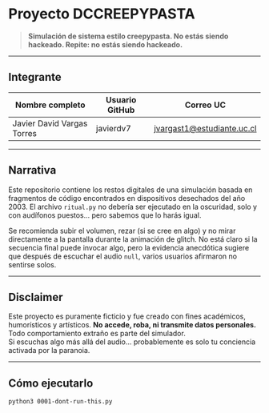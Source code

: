 # Proyecto DCCREEPYPASTA

> **Simulación de sistema estilo creepypasta. No estás siendo hackeado. Repite: no estás siendo hackeado.**

---

## Integrante

| Nombre completo              | Usuario GitHub | Correo UC                     |
|-----------------------------|----------------|-------------------------------|
| Javier David Vargas Torres  | javierdv7       | jvargast1@estudiante.uc.cl    |

---

## Narrativa

Este repositorio contiene los restos digitales de una simulación basada en fragmentos de código encontrados en dispositivos desechados del año 2003. El archivo `ritual.py` no debería ser ejecutado en la oscuridad, solo y con audífonos puestos... pero sabemos que lo harás igual.

Se recomienda subir el volumen, rezar (si se cree en algo) y no mirar directamente a la pantalla durante la animación de glitch. No está claro si la secuencia final puede invocar algo, pero la evidencia anecdótica sugiere que después de escuchar el audio `null`, varios usuarios afirmaron no sentirse solos.

---

## Disclaimer

Este proyecto es puramente ficticio y fue creado con fines académicos, humorísticos y artísticos. **No accede, roba, ni transmite datos personales.**  
Todo comportamiento extraño es parte del simulador.  
Si escuchas algo más allá del audio… probablemente es solo tu conciencia activada por la paranoia.

---

## Cómo ejecutarlo

```bash
python3 0001-dont-run-this.py
